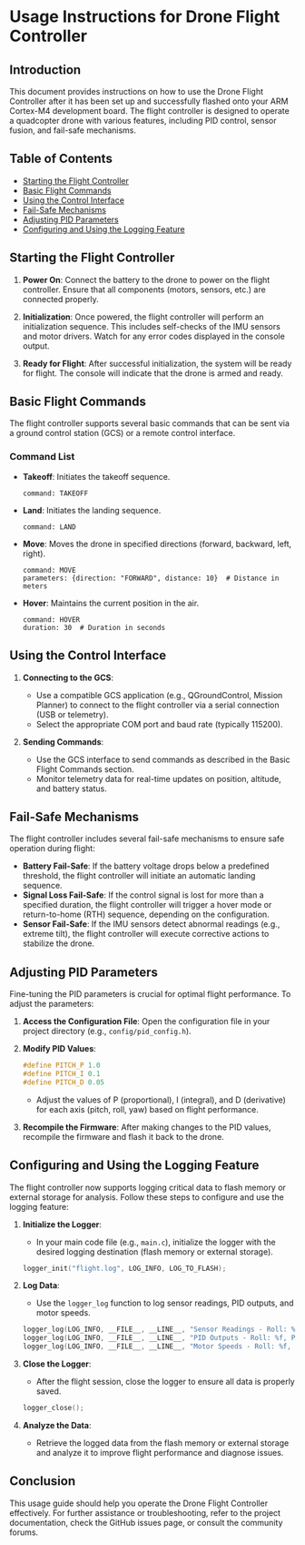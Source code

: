 # Usage Instructions for Drone Flight Controller

## Introduction

This document provides instructions on how to use the Drone Flight Controller after it has been set up and successfully flashed onto your ARM Cortex-M4 development board. The flight controller is designed to operate a quadcopter drone with various features, including PID control, sensor fusion, and fail-safe mechanisms.

## Table of Contents
- [Starting the Flight Controller](#starting-the-flight-controller)
- [Basic Flight Commands](#basic-flight-commands)
- [Using the Control Interface](#using-the-control-interface)
- [Fail-Safe Mechanisms](#fail-safe-mechanisms)
- [Adjusting PID Parameters](#adjusting-pid-parameters)
- [Configuring and Using the Logging Feature](#configuring-and-using-the-logging-feature)

## Starting the Flight Controller

1. **Power On**: Connect the battery to the drone to power on the flight controller. Ensure that all components (motors, sensors, etc.) are connected properly.
  
2. **Initialization**: Once powered, the flight controller will perform an initialization sequence. This includes self-checks of the IMU sensors and motor drivers. Watch for any error codes displayed in the console output.

3. **Ready for Flight**: After successful initialization, the system will be ready for flight. The console will indicate that the drone is armed and ready.

## Basic Flight Commands

The flight controller supports several basic commands that can be sent via a ground control station (GCS) or a remote control interface.

### Command List

- **Takeoff**: Initiates the takeoff sequence.
  ```plaintext
  command: TAKEOFF
  ```
- **Land**: Initiates the landing sequence.
  ```plaintext
  command: LAND
  ```
- **Move**: Moves the drone in specified directions (forward, backward, left, right).
  ```plaintext
  command: MOVE
  parameters: {direction: "FORWARD", distance: 10}  # Distance in meters
  ```
- **Hover**: Maintains the current position in the air.
  ```plaintext
  command: HOVER
  duration: 30  # Duration in seconds
  ```

## Using the Control Interface

1. **Connecting to the GCS**: 
   - Use a compatible GCS application (e.g., QGroundControl, Mission Planner) to connect to the flight controller via a serial connection (USB or telemetry).
   - Select the appropriate COM port and baud rate (typically 115200).

2. **Sending Commands**:
   - Use the GCS interface to send commands as described in the Basic Flight Commands section.
   - Monitor telemetry data for real-time updates on position, altitude, and battery status.

## Fail-Safe Mechanisms

The flight controller includes several fail-safe mechanisms to ensure safe operation during flight:

- **Battery Fail-Safe**: If the battery voltage drops below a predefined threshold, the flight controller will initiate an automatic landing sequence.
- **Signal Loss Fail-Safe**: If the control signal is lost for more than a specified duration, the flight controller will trigger a hover mode or return-to-home (RTH) sequence, depending on the configuration.
- **Sensor Fail-Safe**: If the IMU sensors detect abnormal readings (e.g., extreme tilt), the flight controller will execute corrective actions to stabilize the drone.

## Adjusting PID Parameters

Fine-tuning the PID parameters is crucial for optimal flight performance. To adjust the parameters:

1. **Access the Configuration File**: Open the configuration file in your project directory (e.g., `config/pid_config.h`).
  
2. **Modify PID Values**:
   ```c
   #define PITCH_P 1.0
   #define PITCH_I 0.1
   #define PITCH_D 0.05
   ```
   - Adjust the values of P (proportional), I (integral), and D (derivative) for each axis (pitch, roll, yaw) based on flight performance.

3. **Recompile the Firmware**: After making changes to the PID values, recompile the firmware and flash it back to the drone.

## Configuring and Using the Logging Feature

The flight controller now supports logging critical data to flash memory or external storage for analysis. Follow these steps to configure and use the logging feature:

1. **Initialize the Logger**:
   - In your main code file (e.g., `main.c`), initialize the logger with the desired logging destination (flash memory or external storage).
   ```c
   logger_init("flight.log", LOG_INFO, LOG_TO_FLASH);
   ```

2. **Log Data**:
   - Use the `logger_log` function to log sensor readings, PID outputs, and motor speeds.
   ```c
   logger_log(LOG_INFO, __FILE__, __LINE__, "Sensor Readings - Roll: %f, Pitch: %f, Yaw: %f", roll, pitch, yaw);
   logger_log(LOG_INFO, __FILE__, __LINE__, "PID Outputs - Roll: %f, Pitch: %f, Yaw: %f", roll_output, pitch_output, yaw_output);
   logger_log(LOG_INFO, __FILE__, __LINE__, "Motor Speeds - Roll: %f, Pitch: %f, Yaw: %f", roll_output, pitch_output, yaw_output);
   ```

3. **Close the Logger**:
   - After the flight session, close the logger to ensure all data is properly saved.
   ```c
   logger_close();
   ```

4. **Analyze the Data**:
   - Retrieve the logged data from the flash memory or external storage and analyze it to improve flight performance and diagnose issues.

## Conclusion

This usage guide should help you operate the Drone Flight Controller effectively. For further assistance or troubleshooting, refer to the project documentation, check the GitHub issues page, or consult the community forums.
